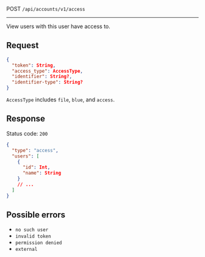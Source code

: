 POST `/api/accounts/v1/access`

---

View users with this user have access to.

## Request

```json
{
  "token": String,
  "access_type": AccessType,
  "identifier": String?,
  "identifier-type": String?
}
```

`AccessType` includes `file`, `blue`, and `access`.

## Response

Status code: `200`

```json
{
  "type": "access",
  "users": [
    {
      "id": Int,
      "name": String
    }
    // ...
  ]
}
```

## Possible errors

- `no such user`
- `invalid token`
- `permission denied`
- `external`
